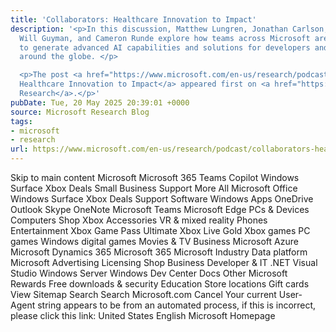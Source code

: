 ```yaml
---
title: 'Collaborators: Healthcare Innovation to Impact'
description: '<p>In this discussion, Matthew Lungren, Jonathan Carlson, Smitha Saligrama,
  Will Guyman, and Cameron Runde explore how teams across Microsoft are working together
  to generate advanced AI capabilities and solutions for developers and clinicians
  around the globe. </p>

  <p>The post <a href="https://www.microsoft.com/en-us/research/podcast/collaborators-healthcare-innovation-to-impact/">Collaborators:
  Healthcare Innovation to Impact</a> appeared first on <a href="https://www.microsoft.com/en-us/research">Microsoft
  Research</a>.</p>'
pubDate: Tue, 20 May 2025 20:39:01 +0000
source: Microsoft Research Blog
tags:
- microsoft
- research
url: https://www.microsoft.com/en-us/research/podcast/collaborators-healthcare-innovation-to-impact/
---
```


Skip to main content
Microsoft
Microsoft 365
Teams
Copilot
Windows
Surface
Xbox
Deals
Small Business
Support
More
All Microsoft
Office
Windows
Surface
Xbox
Deals
Support
Software
Windows Apps
OneDrive
Outlook
Skype
OneNote
Microsoft Teams
Microsoft Edge
PCs & Devices
Computers
Shop Xbox
Accessories
VR & mixed reality
Phones
Entertainment
Xbox Game Pass Ultimate
Xbox Live Gold
Xbox games
PC games
Windows digital games
Movies & TV
Business
Microsoft Azure
Microsoft Dynamics 365
Microsoft 365
Microsoft Industry
Data platform
Microsoft Advertising
Licensing
Shop Business
Developer & IT
.NET
Visual Studio
Windows Server
Windows Dev Center
Docs
Other
Microsoft Rewards
Free downloads & security
Education
Store locations
Gift cards
View Sitemap
Search
Search Microsoft.com
Cancel
Your current User-Agent string appears to be from an automated process, if this is incorrect, please click this link:
United States English Microsoft Homepage